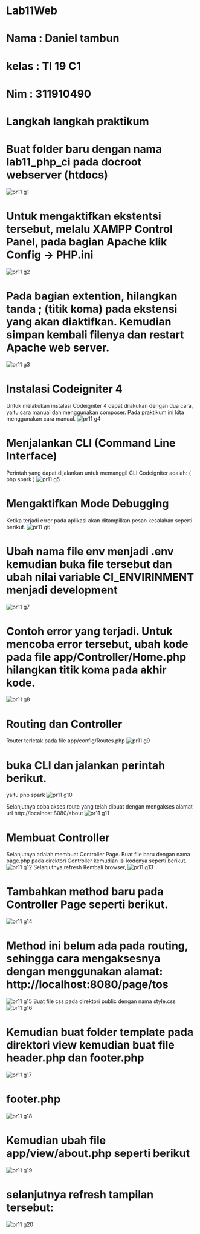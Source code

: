 # Lab11Web
# Nama : Daniel tambun
# kelas : TI 19 C1
# Nim : 311910490


# Langkah langkah praktikum 
# Buat folder baru dengan nama lab11_php_ci pada docroot webserver (htdocs)
![pr11 g1](https://user-images.githubusercontent.com/56190893/122629288-206cf880-d0e6-11eb-81e4-30f47b57a74a.PNG)

# Untuk mengaktifkan ekstentsi tersebut, melalu XAMPP Control Panel, pada bagian Apache klik Config -> PHP.ini
![pr11 g2](https://user-images.githubusercontent.com/56190893/122629421-14356b00-d0e7-11eb-919d-2540e694668d.png)

# Pada bagian extention, hilangkan tanda ; (titik koma) pada ekstensi yang akan diaktifkan. Kemudian simpan kembali filenya dan restart Apache web server.
![pr11 g3](https://user-images.githubusercontent.com/56190893/122629455-5b236080-d0e7-11eb-99b8-285f836fff03.png)

# Instalasi Codeigniter 4
Untuk melakukan instalasi Codeigniter 4 dapat dilakukan dengan dua cara, yaitu cara manual dan menggunakan composer. Pada praktikum ini kita menggunakan cara manual.
![pr11 g4](https://user-images.githubusercontent.com/56190893/122629478-7ee6a680-d0e7-11eb-9526-0f118528aaae.PNG)

# Menjalankan CLI (Command Line Interface)
Perintah yang dapat dijalankan untuk memanggil CLI Codeigniter adalah: ( php spark ) 
![pr11 g5](https://user-images.githubusercontent.com/56190893/122629509-c10fe800-d0e7-11eb-80b7-55fa481e2be4.jpg)

# Mengaktifkan Mode Debugging
Ketika terjadi error pada aplikasi akan ditampilkan pesan kesalahan seperti berikut.
![pr11 g6](https://user-images.githubusercontent.com/56190893/122629569-22d05200-d0e8-11eb-99a5-92112520e544.png)

# Ubah nama file env menjadi .env kemudian buka file tersebut dan ubah nilai variable CI_ENVIRINMENT menjadi development
![pr11 g7](https://user-images.githubusercontent.com/56190893/122629591-57440e00-d0e8-11eb-8a62-14181601d3ab.PNG)

# Contoh error yang terjadi. Untuk mencoba error tersebut, ubah kode pada file app/Controller/Home.php hilangkan titik koma pada akhir kode.
![pr11 g8](https://user-images.githubusercontent.com/56190893/122629609-79d62700-d0e8-11eb-8ca0-ee7e8fc2e8fd.PNG)

# Routing dan Controller
Router terletak pada file app/config/Routes.php
![pr11 g9](https://user-images.githubusercontent.com/56190893/122629636-bace3b80-d0e8-11eb-920f-6e9faaf30fa5.PNG)

# buka CLI dan jalankan perintah berikut.
yaitu php spark
![pr11 g10](https://user-images.githubusercontent.com/56190893/122629663-e94c1680-d0e8-11eb-83fe-b9a9073f7a96.jpg)

Selanjutnya coba akses route yang telah dibuat dengan mengakses alamat url http://localhost:8080/about
![pr11 g11](https://user-images.githubusercontent.com/56190893/122629708-2f08df00-d0e9-11eb-98a8-0c1f704b5924.PNG)


# Membuat Controller
Selanjutnya adalah membuat Controller Page. Buat file baru dengan nama page.php pada direktori Controller kemudian isi kodenya seperti berikut.
![pr11 g12](https://user-images.githubusercontent.com/56190893/122629727-5495e880-d0e9-11eb-91a9-fcd8a3d1a37e.PNG)
Selanjutnya refresh Kembali browser,
![pr11 g13](https://user-images.githubusercontent.com/56190893/122629745-7becb580-d0e9-11eb-87ae-f5273ccc2063.PNG)


# Tambahkan method baru pada Controller Page seperti berikut.
![pr11 g14](https://user-images.githubusercontent.com/56190893/122629774-a6d70980-d0e9-11eb-9e4e-ad06e90eb950.PNG)


# Method ini belum ada pada routing, sehingga cara mengaksesnya dengan menggunakan alamat: http://localhost:8080/page/tos
![pr11 g15](https://user-images.githubusercontent.com/56190893/122629788-cbcb7c80-d0e9-11eb-805e-86bc73cbf733.PNG)
Buat file css pada direktori public dengan nama style.css
![pr11 g16](https://user-images.githubusercontent.com/56190893/122629803-e998e180-d0e9-11eb-8be6-f83fd652177c.PNG)

# Kemudian buat folder template pada direktori view kemudian buat file header.php dan footer.php
![pr11 g17](https://user-images.githubusercontent.com/56190893/122629828-0df4be00-d0ea-11eb-807e-533ddb3aac24.png)

# footer.php
![pr11 g18](https://user-images.githubusercontent.com/56190893/122629853-311f6d80-d0ea-11eb-938b-7082212fc3e3.png)

# Kemudian ubah file app/view/about.php seperti berikut
![pr11 g19](https://user-images.githubusercontent.com/56190893/122629901-53b18680-d0ea-11eb-83bc-56f1c5a667f1.PNG)

# selanjutnya refresh tampilan tersebut:
![pr11 g20](https://user-images.githubusercontent.com/56190893/122629927-852a5200-d0ea-11eb-93a1-c460ed856505.png)

